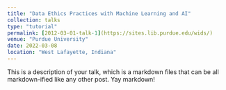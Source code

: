 ```yaml
---
title: "Data Ethics Practices with Machine Learning and AI"
collection: talks
type: "tutorial"
permalink: [2012-03-01-talk-1](https://sites.lib.purdue.edu/wids/)
venue: "Purdue University"
date: 2022-03-08
location: "West Lafayette, Indiana"
---
```


This is a description of your talk, which is a markdown files that can be all markdown-ified like any other post. Yay markdown!
